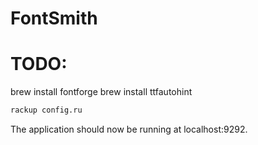 # FontSmith

# TODO:

brew install fontforge
brew install ttfautohint

```sh
rackup config.ru
```

The application should now be running at localhost:9292.
